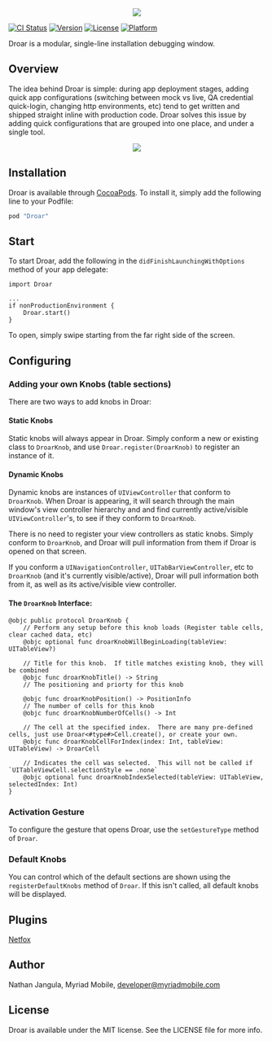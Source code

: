 <p align="center">
<img src="https://raw.githubusercontent.com/myriadmobile/Droar/master/Github/DroarLogo.png">
</p>

[![CI Status](http://img.shields.io/travis/myriadmobile/Droar.svg?style=flat)](https://travis-ci.org/myriadmobile/Droar)
[![Version](https://img.shields.io/cocoapods/v/Droar.svg?style=flat)](http://cocoapods.org/pods/Droar)
[![License](https://img.shields.io/cocoapods/l/Droar.svg?style=flat)](http://cocoapods.org/pods/Droar)
[![Platform](https://img.shields.io/cocoapods/p/Droar.svg?style=flat)](http://cocoapods.org/pods/Droar)

Droar is a modular, single-line installation debugging window.

## Overview

The idea behind Droar is simple: during app deployment stages, adding quick app configurations (switching between mock vs live, QA credential quick-login, changing http environments, etc) tend to get written and shipped straight inline with production code.  Droar solves this issue by adding quick configurations that are grouped into one place, and under a single tool.

<p align="center">
<img src="https://media.giphy.com/media/7FfNceqr7lhqyqsrW6/giphy.gif">
</p>

## Installation

Droar is available through [CocoaPods](http://cocoapods.org). To install
it, simply add the following line to your Podfile:

```ruby
pod "Droar"
```

## Start

To start Droar, add the following in the `didFinishLaunchingWithOptions` method of your app delegate:

```
import Droar

...
if nonProductionEnvironment {
    Droar.start()
}
```

To open, simply swipe starting from the far right side of the screen.

## Configuring

### Adding your own Knobs (table sections)

There are two ways to add knobs in Droar:

#### Static Knobs

Static knobs will always appear in Droar.  Simply conform a new or existing class to `DroarKnob`, and use `Droar.register(DroarKnob)` to register an instance of it.

#### Dynamic Knobs

Dynamic knobs are instances of `UIViewController` that conform to `DroarKnob`.  When Droar is appearing, it will search through the main window's view controller hierarchy and and find currently active/visible `UIViewController`'s, to see if they conform to `DroarKnob`.

There is no need to register your view controllers as static knobs.  Simply conform to `DroarKnob`, and Droar will pull information from them if Droar is opened on that screen.

If you conform a `UINavigationController`, `UITabBarViewController`, etc to `DroarKnob` (and it's currently visible/active), Droar will pull information both from it, as well as its active/visible view controller.

#### The `DroarKnob` Interface:

```
@objc public protocol DroarKnob {
    // Perform any setup before this knob loads (Register table cells, clear cached data, etc)
    @objc optional func droarKnobWillBeginLoading(tableView: UITableView?)
    
    // Title for this knob.  If title matches existing knob, they will be combined
    @objc func droarKnobTitle() -> String
    // The positioning and priorty for this knob
    
    @objc func droarKnobPosition() -> PositionInfo
    // The number of cells for this knob
    @objc func droarKnobNumberOfCells() -> Int
    
    // The cell at the specified index.  There are many pre-defined cells, just use Droar<#type#>Cell.create(), or create your own.
    @objc func droarKnobCellForIndex(index: Int, tableView: UITableView) -> DroarCell
    
    // Indicates the cell was selected.  This will not be called if `UITableViewCell.selectionStyle == .none`
    @objc optional func droarKnobIndexSelected(tableView: UITableView, selectedIndex: Int)
}
```

### Activation Gesture

To configure the gesture that opens Droar, use the `setGestureType` method of `Droar`.

### Default Knobs
You can control which of the default sections are shown using the `registerDefaultKnobs` method of `Droar`.  If this isn't called, all default knobs will be displayed.

## Plugins

[Netfox](https://github.com/myriadmobile/netfox-Droar)

## Author

Nathan Jangula, Myriad Mobile, developer@myriadmobile.com

## License

Droar is available under the MIT license. See the LICENSE file for more info.


